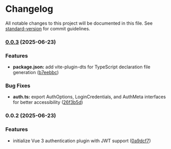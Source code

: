 # Changelog

All notable changes to this project will be documented in this file. See [standard-version](https://github.com/conventional-changelog/standard-version) for commit guidelines.

### [0.0.3](https://github.com/le-pepe/vue3-auth/compare/v0.0.2...v0.0.3) (2025-06-23)


### Features

* **package.json:** add vite-plugin-dts for TypeScript declaration file generation ([b7eebbc](https://github.com/le-pepe/vue3-auth/commit/b7eebbc3e8fc05d0d0e162e5832fcf00bcdd7f41))


### Bug Fixes

* **auth.ts:** export AuthOptions, LoginCredentials, and AuthMeta interfaces for better accessibility ([26f3b5d](https://github.com/le-pepe/vue3-auth/commit/26f3b5dd7bba215ffb486a3541d37a991c07ba40))

### 0.0.2 (2025-06-23)


### Features

* initialize Vue 3 authentication plugin with JWT support ([0a9dcf7](https://github.com/le-pepe/vue3-auth/commit/0a9dcf71db40ef97a964c70999ddd65062defc3f))
